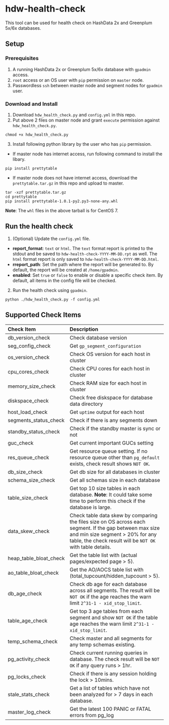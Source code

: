 # hdw-health-check

This tool can be used for health check on HashData 2x and Greenplum 5x/6x databases.

## Setup

### Prerequisites
1. A running HashData 2x or Greenplum 5x/6x database with `gpadmin` access.
2. `root` access or an OS user with `pip` permission on `master` node.
3. Passwordless `ssh` between master node and segment nodes for `gpadmin` user.

### Download and Install
1. Download `hdw_health_check.py` and `config.yml` in this repo.
2. Put above 2 files on master node and grant `execute` permission against `hdw_health_check.py`.

```
chmod +x hdw_health_check.py
```
3. Install following python library by the user who has `pip` permission.

- If master node has internet access, run following command to install the libary.

```
pip install prettytable
```

- If master node does not have internet access, download the `prettytable.tar.gz` in this repo and upload to master. 

```
tar -xzf prettytable.tar.gz
cd prettytable
pip install prettytable-1.0.1-py2.py3-none-any.whl
```
**Note**: The `whl` files in the above tarball is for CentOS 7.

## Run the health check

1. (Optional) Update the `config.yml` file. 

- **report_format**: `text` or `html`. The `text` format report is printed to the stdout and be saved to `hdw-health-check-YYYY-MM-DD.rpt` as well. The `html` format report is only saved to `hdw-health-check-YYYY-MM-DD.html`.
- **rreport_path**: Set the path where the report will be generated to. By default, the report will be created at `/home/gpadmin`.
- **enabled**: Set `true` or `false` to enable or disable a specific check item. By default, all items in the config file will be checked.

2. Run the health check using `gpadmin`.

```
python ./hdw_health_check.py -f config.yml
```

## Supported Check Items

| Check Item  | Description | 
|:------------|:------------|
|db_version_check| Check database version |
|seg_config_check| Get `gp_segment_configuration`|
|os_version_check| Check OS version for each host in cluster|
|cpu_cores_check| Check CPU cores for each host in cluster|
|memory_size_check| Check RAM size for each host in cluster|
|diskspace_check| Check free diskspace for database data directory|
|host_load_check| Get `uptime` output for each host|
|segments_status_check|Check if there is any segments down|
|standby_status_check|Check if the standby master is sync or not|
|guc_check|Get current important GUCs setting|
|res_queue_check|Get resource queue setting. If no resource queue other than `pg_default` exists, check result shows `NOT OK`.|
|db_size_check|Get db size for all databases in cluster|
|schema_size_check|Get all schemas size in each database|
|table_size_check|Get top 10 size tables in each database. **Note**: It could take some time to perform this check if the database is large.|
|data_skew_check| Check table data skew by comparing the files size on OS across each segment. If the gap between max size and min size segment > 20% for any table, the check result will be `NOT OK` with table details.|
|heap_table_bloat_check| Get the table list with (actual pages/expected page > 5).|
|ao_table_bloat_check| Get the AO/AOCS table list with (total_tupcount/hidden_tupcount > 5).|
|db_age_check| Check db age for each database across all segments. The result will be `NOT OK` if the age reaches the warn limit `2^31-1 - xid_stop_limit`.|
|table_age_check| Get top 3 age tables from each segment and show `NOT OK` if the table age reaches the warn limit `2^31-1 - xid_stop_limit`.|
|temp_schema_check| Check master and all segments for any temp schemas existing.|
|pg_activity_check|Check current running queries in database. The check result will be `NOT OK` if any query runs > 1hr.|
|pg_locks_check| Check if there is any session holding the lock > 10mins.|
|stale_stats_check|Get a list of tables which have not been analyzed for > 7 days in each database.|
|master_log_check|Get the latest 100 PANIC or FATAL errors from pg_log|
